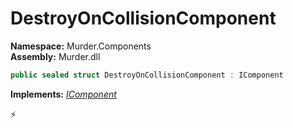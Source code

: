 # DestroyOnCollisionComponent

**Namespace:** Murder.Components \
**Assembly:** Murder.dll

```csharp
public sealed struct DestroyOnCollisionComponent : IComponent
```

**Implements:** _[IComponent](/Bang/Components/IComponent.html)_



⚡